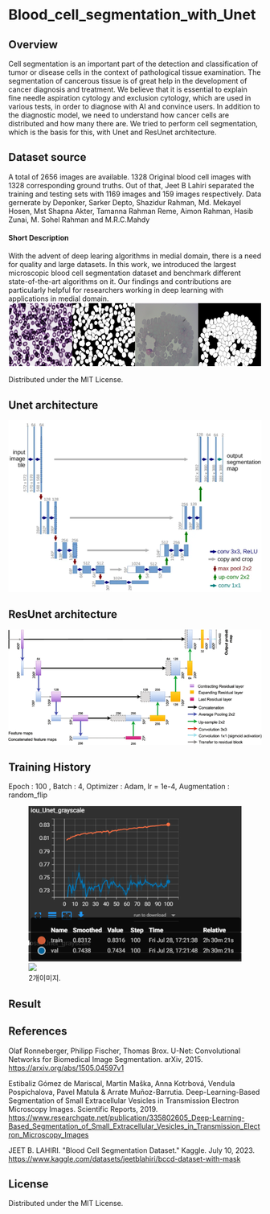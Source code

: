 # Blood_cell_segmentation_with_Unet

## Overview
Cell segmentation is an important part of the detection and classification of tumor or disease cells in the context of pathological tissue examination. The segmentation of cancerous tissue is of great help in the development of cancer diagnosis and treatment. We believe that it is essential to explain fine needle aspiration cytology and exclusion cytology, which are used in various tests, in order to diagnose with AI and convince users. In addition to the diagnostic model, we need to understand how cancer cells are distributed and how many there are. We tried to perform cell segmentation, which is the basis for this, with Unet and ResUnet architecture.

## Dataset source
A total of 2656 images are available. 1328 Original blood cell images with 1328 corresponding ground truths. Out of that, Jeet B Lahiri separated the training and testing sets with 1169 images and 159 images respectively.
Data gernerate by Deponker, Sarker Depto, Shazidur Rahman, Md. Mekayel Hosen, Mst Shapna Akter, Tamanna Rahman Reme, Aimon Rahman, Hasib Zunai, M. Sohel Rahman and M.R.C.Mahdy

  #### Short Description
With the advent of deep learing algorithms in medial domain, there is a need for quality and large datasets. In this work, we introduced the largest microscopic blood cell segmentation dataset and benchmark different state-of-the-art algorithms on it. Our findings and contributions are particularly helpful for researchers working in deep learning with applications in medial domain.
![ex_screenshot](./img/Dataset_img.png)

Distributed under the MIT License.

## Unet architecture
![ex_screenshot](img/Unet.png)

## ResUnet architecture
![ex_screenshot](img/Res_Unet.png)

## Training History
Epoch : 100 , Batch : 4, Optimizer : Adam, lr = 1e-4, Augmentation : random_flip

<figure class="half">
  <a href="link"><img src="./img/IoU_Unet_grayscale.png"></a>
  <a href="link"><img src="./img/Loss_Unet_grayscale"></a>
  <figcaption>2개이미지.</figcaption>
</figure>

## Result



## References
Olaf Ronneberger, Philipp Fischer, Thomas Brox. U-Net: Convolutional Networks for Biomedical Image Segmentation. arXiv, 2015. https://arxiv.org/abs/1505.04597v1


Estibaliz Gómez de Mariscal, Martin Maška, Anna Kotrbová, Vendula Pospichalova, Pavel Matula & Arrate Muñoz-Barrutia. Deep-Learning-Based Segmentation of Small Extracellular Vesicles in Transmission Electron Microscopy Images. Scientific Reports, 2019. https://www.researchgate.net/publication/335802605_Deep-Learning-Based_Segmentation_of_Small_Extracellular_Vesicles_in_Transmission_Electron_Microscopy_Images


JEET B. LAHIRI. "Blood Cell Segmentation Dataset." Kaggle. July 10, 2023. https://www.kaggle.com/datasets/jeetblahiri/bccd-dataset-with-mask

## License
Distributed under the MIT License.



